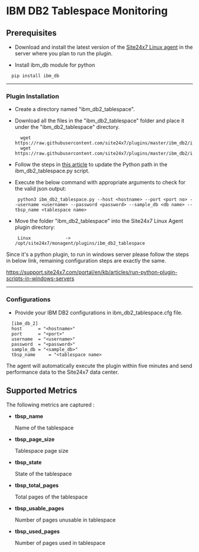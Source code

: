 # IBM DB2 Tablespace Monitoring

                                                                                       
## Prerequisites

- Download and install the latest version of the [Site24x7 Linux agent](https://www.site24x7.com/app/client#/admin/inventory/add-monitor) in the server where you plan to run the plugin. 

- Install ibm_db module for python
```
  pip install ibm_db
```
---



### Plugin Installation  

- Create a directory named "ibm_db2_tablespace".
      
- Download all the files in the "ibm_db2_tablespace" folder and place it under the "ibm_db2_tablespace" directory.

		wget https://raw.githubusercontent.com/site24x7/plugins/master/ibm_db2/ibm_db2_tablespace/ibm_db2_tablespace.py
		wget https://raw.githubusercontent.com/site24x7/plugins/master/ibm_db2/ibm_db2_tablespace/ibm_db2_tablespace.cfg

- Follow the steps in [this article](https://support.site24x7.com/portal/en/kb/articles/updating-python-path-in-a-plugin-script-for-linux-servers) to update the Python path in the ibm_db2_tablespace.py script.
- Execute the below command with appropriate arguments to check for the valid json output:
	```
	 python3 ibm_db2_tablespace.py --host <hostname> --port <port no> --username <username> --password <password> --sample_db <db name> --tbsp_name <tablespace name>
	 ```
 - Move the folder "ibm_db2_tablespace" into the Site24x7 Linux Agent plugin directory: 

		Linux             ->   /opt/site24x7/monagent/plugins/ibm_db2_tablespace
		
Since it's a python plugin, to run in windows server please follow the steps in below link, remaining configuration steps are exactly the same. 

  https://support.site24x7.com/portal/en/kb/articles/run-python-plugin-scripts-in-windows-servers



---

### Configurations

- Provide your IBM DB2 configurations in ibm_db2_tablespace.cfg file.
```
  [ibm_db_2]
  host 		= "<hostname>"
  port 		= "<port>"
  username	= "<username>"
  password 	= "<password>"
  sample_db	= "<sample_db>"
  tbsp_name 	= "<tablespace name>
```	
		
The agent will automatically execute the plugin within five minutes and send performance data to the Site24x7 data center.

## Supported Metrics
The following metrics are captured :

- **tbsp_name**
    
    Name of the tablespace

- **tbsp_page_size**

    Tablespace page size

- **tbsp_state**

    State of the tablespace 

- **tbsp_total_pages**
    
    Total pages of the tablespace

- **tbsp_usable_pages**

    Number of pages unusable in tablespace

- **tbsp_used_pages**

    Number of pages used in tablespace
